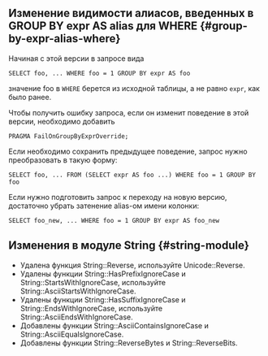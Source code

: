 ## Изменение видимости алиасов, введенных в GROUP BY expr AS alias для WHERE {#group-by-expr-alias-where}

Начиная с этой версии в запросе вида

```yql
SELECT foo, ... WHERE foo = 1 GROUP BY expr AS foo
```

значение foo в `WHERE` берется из исходной таблицы, а не равно `expr`, как было ранее.

Чтобы получить ошибку запроса, если он изменит поведение в этой версии, необходимо добавить

```yql
PRAGMA FailOnGroupByExprOverride;
```

Если необходимо сохранить предыдущее поведение, запрос нужно преобразовать в такую форму:

```yql
SELECT foo, ... FROM (SELECT expr AS foo ...) WHERE foo = 1 GROUP BY foo
```

Если нужно подготовить запрос к переходу на новую версию, достаточно убрать затенение alias-ом имени колонки:

```yql
SELECT foo_new, ... WHERE foo = 1 GROUP BY expr AS foo_new
```

## Изменения в модуле String {#string-module}

* Удалена функция String::Reverse, используйте Unicode::Reverse.
* Удалены функции String::HasPrefixIgnoreCase и String::StartsWithIgnoreCase, используйте String::AsciiStartsWithIgnoreCase.
* Удалены функции String::HasSuffixIgnoreCase и String::EndsWithIgnoreCase, используйте String::AsciiEndsWithIgnoreCase.
* Добавлены функции String::AsciiContainsIgnoreCase и String::AsciiEqualsIgnoreCase.
* Добавлены функции String::ReverseBytes и String::ReverseBits.
